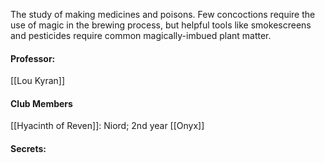 
The study of making medicines and poisons. Few concoctions require the use of magic in the brewing process, but helpful tools like smokescreens and pesticides require common magically-imbued plant matter.

#### Professor: 
[[Lou Kyran]]


#### Club Members
[[Hyacinth of Reven]]: Niord; 2nd year
[[Onyx]]


#### Secrets:

